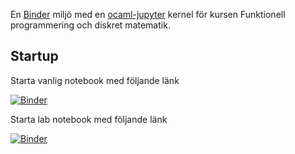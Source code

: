 

En [Binder](https://www.mybinder.org) miljö med en [ocaml-jupyter](https://github.com/akabe/ocaml-jupyter)
kernel för kursen Funktionell programmering och diskret matematik. 

## Startup

Starta vanlig notebook med följande länk

[![Binder](https://mybinder.org/badge_logo.svg)](https://mybinder.org/v2/gh/ubik60/fpdm-binder/master)


Starta lab notebook med följande länk

[![Binder](https://mybinder.org/badge_logo.svg)](https://mybinder.org/v2/gh/ubik60/fpdm-binder/master/lab)


